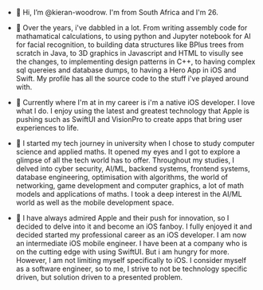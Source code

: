 - 👋 Hi, I’m @kieran-woodrow. I'm from South Africa and I'm 26.

- 🚀 Over the years, i've dabbled in a lot. From writing assembly code for mathamatical calculations, to using python and Jupyter notebook for AI for facial recognition, to building data structures like BPlus trees from scratch in Java, to 3D graphics in Javascript and HTML to visully see the changes, to implementing design patterns in C++, to having complex sql quereies and database dumps, to having a Hero App in iOS and Swift. My profile has all the source code to the stuff i've played around with.

- 👀 Currently where I'm at in my career is i'm a native iOS developer. I love what I do. I enjoy using the latest and greatest technology that Apple is pushing such as SwiftUI and VisionPro to create apps that bring user experiences to life.

- 🌱 I started my tech journey in university when I chose to study computer science and applied maths. It opened my eyes and I got to explore a glimpse of all the tech world has to offer. Throughout my studies, I delved into cyber security, AI/ML, backend systems, frontend systems, database engineering, optimisation with algorithms, the world of networking, game development and computer graphics, a lot of math models and applications of maths. I took a deep interest in the AI/ML world as well as the mobile development space.

- 📍 I have always admired Apple and their push for innovation, so I decided to delve into it and become an iOS fanboy. I fully enjoyed it and decided started my professional career as an iOS developer. I am now an intermediate iOS mobile engineer. I have been at a company who is on the cutting edge with using SwiftUI. But i am hungry for more.  However, I am not limiting myself specifically to iOS. I consider myself as a software engineer, so to me, I strive to not be technology specific driven, but solution driven to a presented problem.
  
<!---
kieran-woodrow/kieran-woodrow is a ✨ special ✨ repository because its `README.md` (this file) appears on your GitHub profile.
You can click the Preview link to take a look at your changes.
--->
